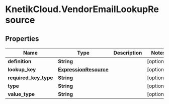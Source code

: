 # KnetikCloud.VendorEmailLookupResource

## Properties
Name | Type | Description | Notes
------------ | ------------- | ------------- | -------------
**definition** | **String** |  | [optional] 
**lookup_key** | [**ExpressionResource**](ExpressionResource.md) |  | [optional] 
**required_key_type** | **String** |  | [optional] 
**type** | **String** |  | [optional] 
**value_type** | **String** |  | [optional] 


